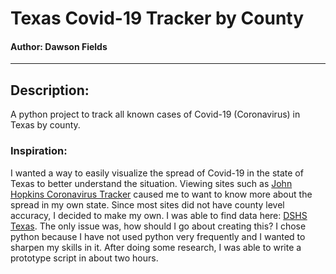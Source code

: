 # Texas Covid-19 Tracker by County
#### Author: Dawson Fields
---

## Description:
A python project to track all known cases of Covid-19 (Coronavirus) in Texas by county.

### Inspiration:
 I wanted a way to easily visualize the spread of Covid-19 in the state of Texas to better understand the situation. Viewing sites such as [John Hopkins Coronavirus Tracker](https://www.arcgis.com/apps/opsdashboard/index.html#/bda7594740fd40299423467b48e9ecf6) caused me to want to know more about the spread in my own state. Since most sites did not have county level accuracy, I decided to make my own. I was able to find data here: [DSHS Texas](https://dshs.texas.gov/news/updates.shtm#coronavirus). The only issue was, how should I go about creating this?
 I chose python because I have not used python very frequently and I wanted to sharpen my skills in it. After doing some research, I was able to write a prototype script in about two hours.
